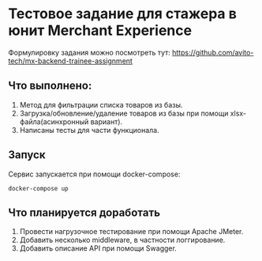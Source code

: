 # Тестовое задание для стажера в юнит Merchant Experience
Формулировку задания можно посмотреть тут: https://github.com/avito-tech/mx-backend-trainee-assignment

## Что выполнено:
1. Метод для фильтрации списка товаров из базы.
2. Загрузка/обновление/удаление товаров из базы при помощи xlsx-файла(асинхронный вариант).
3. Написаны тесты для части функционала.

## Запуск

Сервис запускается при помощи docker-compose:

```docker-compose up```

## Что планируется доработать

1. Провести нагрузочное тестирование при помощи Apache JMeter.
2. Добавить несколько middleware, в частности логгирование.
3. Добавить описание API при помощи Swagger.